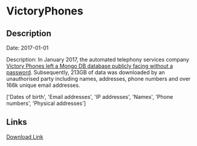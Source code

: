 # VictoryPhones

## Description

Date: 2017-01-01

Description:
In January 2017, the automated telephony services company <a href="http://www.zdnet.com/article/republican-polling-firm-hacked-exposing-donor-records/" target="_blank" rel="noopener">Victory Phones left a Mongo DB database publicly facing without a password</a>. Subsequently, 213GB of data was downloaded by an unauthorised party including names, addresses, phone numbers and over 166k unique email addresses.


['Dates of birth', 'Email addresses', 'IP addresses', 'Names', 'Phone numbers', 'Physical addresses']

## Links

[Download Link](https://link-to.net/1229997/40.00995279218944/dynamic/?r=aHR0cHM6Ly93d3cubWVkaWFmaXJlLmNvbS92aWV3L0dQMUdGSkhxNWdHTklYeS92aWN0b3J5cGhvbmVzLmNvbS9maWxl)